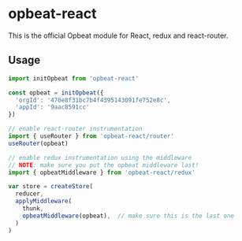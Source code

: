 # opbeat-react

This is the official Opbeat module for React, redux and react-router.

## Usage
```js
import initOpbeat from 'opbeat-react'

const opbeat = initOpbeat({
  'orgId': '470e8f31bc7b4f4395143091fe752e8c',
  'appId': '9aac8591cc'
})

// enable react-router instrumentation
import { useRouter } from 'opbeat-react/router'
useRouter(opbeat)

// enable redux instrumentation using the middleware
// NOTE: make sure you put the opbeat middleware last!
import { opbeatMiddleware } from 'opbeat-react/redux'

var store = createStore(
  reducer,
  applyMiddleware(
    thunk,
    opbeatMiddleware(opbeat),  // make sure this is the last one
  )
)
```
